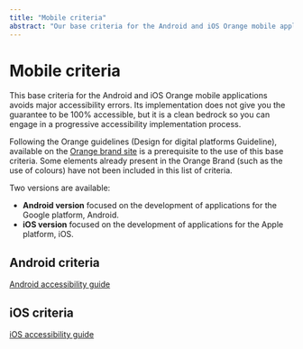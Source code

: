 ```yaml
---
title: "Mobile criteria"
abstract: "Our base criteria for the Android and iOS Orange mobile applications to avoid major accessibility errors"
---
```


# Mobile criteria

This base criteria for the Android and iOS Orange mobile applications avoids major accessibility errors.
Its implementation does not give you the guarantee to be 100% accessible, but it is a clean bedrock so you can engage in a progressive accessibility implementation process.

Following the Orange guidelines (Design for digital platforms Guideline), available on the [Orange brand site](https://design.orange.com/) is a prerequisite to the use of this base criteria.
Some elements already present in the Orange Brand (such as the use of colours) have not been included in this list of criteria.

Two versions are available:
- **Android version** focused on the development of applications for the Google platform, Android.
- **iOS version** focused on the development of applications for the Apple platform, iOS.

<div class="row">
    <div class="col-xs-12 col-md-6 col-lg-4">
        <h2 class="visually-hidden">Android criteria</h2>
        <a href="../android/design/" class="btn btn-info">
            <img src="../images/android.png" alt="">
            <div>Android accessibility guide</div>
        </a>
    </div>
    <div class="col-xs-12 col-md-6 col-lg-4">
        <h2 class="visually-hidden">iOS criteria</h2>
        <a href="../ios/design/" class="btn btn-info">
            <img src="../images/iphone.png" alt="">
            <div>iOS accessibility guide</div>
        </a>
    </div>
</div>

